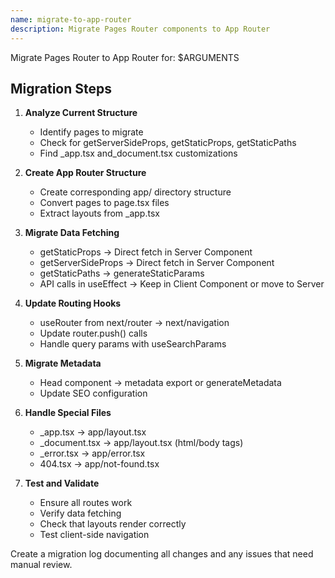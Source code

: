 ```yaml
---
name: migrate-to-app-router
description: Migrate Pages Router components to App Router
---
```


Migrate Pages Router to App Router for: $ARGUMENTS

## Migration Steps

1. **Analyze Current Structure**
   - Identify pages to migrate
   - Check for getServerSideProps, getStaticProps, getStaticPaths
   - Find _app.tsx and_document.tsx customizations

2. **Create App Router Structure**
   - Create corresponding app/ directory structure
   - Convert pages to page.tsx files
   - Extract layouts from _app.tsx

3. **Migrate Data Fetching**
   - getStaticProps → Direct fetch in Server Component
   - getServerSideProps → Direct fetch in Server Component
   - getStaticPaths → generateStaticParams
   - API calls in useEffect → Keep in Client Component or move to Server

4. **Update Routing Hooks**
   - useRouter from next/router → next/navigation
   - Update router.push() calls
   - Handle query params with useSearchParams

5. **Migrate Metadata**
   - Head component → metadata export or generateMetadata
   - Update SEO configuration

6. **Handle Special Files**
   - _app.tsx → app/layout.tsx
   - _document.tsx → app/layout.tsx (html/body tags)
   - _error.tsx → app/error.tsx
   - 404.tsx → app/not-found.tsx

7. **Test and Validate**
   - Ensure all routes work
   - Verify data fetching
   - Check that layouts render correctly
   - Test client-side navigation

Create a migration log documenting all changes and any issues that need manual review.